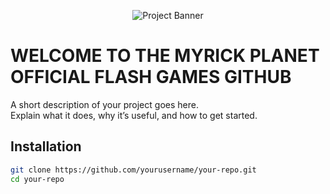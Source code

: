 <p align="center">
  <img src="https://via.placeholder.com/600x200.png?text=Project+Banner" alt="Project Banner">
</p>

# WELCOME TO THE MYRICK PLANET OFFICIAL FLASH GAMES GITHUB

A short description of your project goes here.  
Explain what it does, why it’s useful, and how to get started.

## Installation

```bash
git clone https://github.com/yourusername/your-repo.git
cd your-repo
